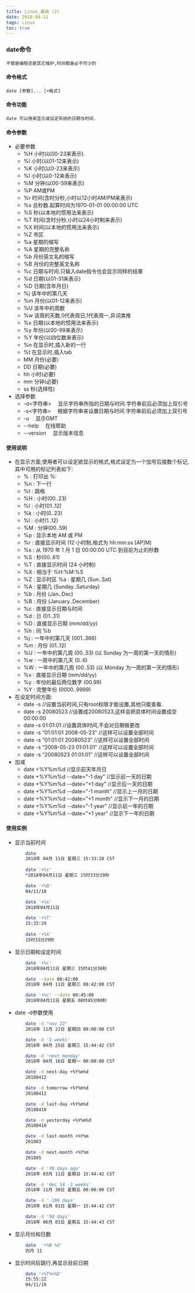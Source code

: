 ```yaml
---
title: Linux_基础 (2)
date: 2018-04-11
tags: Linux
toc: true
---
```


### date命令
    不管是编程还是其它维护,时间都是必不可少的

<!-- more -->

#### 命令格式
    date [参数]... [+格式]

#### 命令功能
    date 可以用来显示或设定系统的日期与时间.

#### 命令参数
- 必要参数
    * %H 小时(以00-23来表示).
    * %I 小时(以01-12来表示)
    * %K 小时(以0-23来表示)
    * %l 小时(以0-12来表示)
    * %M 分钟(以00-59来表示)
    * %P AM或PM
    * %r 时间(含时分秒,小时以12小时AM/PM来表示) 
    * %s 总秒数.起算时间为1970-01-01 00:00:00 UTC
    * %S 秒(以本地的惯用法来表示)
    * %T 时间(含时分秒,小时以24小时制来表示)
    * %X 时间(以本地的惯用法来表示) 
    * %Z 市区
    * %a 星期的缩写
    * %A 星期的完整名称 
    * %b 月份英文名的缩写 
    * %B 月份的完整英文名称
    * %c 日期与时间.只输入date指令也会显示同样的结果 
    * %d 日期(以01-31来表示)
    * %D 日期(含年月日)
    * %j 该年中的第几天
    * %m 月份(以01-12来表示)
    * %U 该年中的周数 
    * %w 该周的天数,0代表周日,1代表周一,异词类推 
    * %x 日期(以本地的惯用法来表示)
    * %y 年份(以00-99来表示)
    * %Y 年份(以四位数来表示)
    * %n 在显示时,插入新的一行
    * %t 在显示时,插入tab 
    * MM 月份(必要) 
    * DD 日期(必要) 
    * hh 小时(必要) 
    * mm 分钟(必要)
    * ss 秒(选择性) 
- 选择参数
	* -d<字符串> 　显示字符串所指的日期与时间.字符串前后必须加上双引号
	* -s<字符串> 　根据字符串来设置日期与时间.字符串前后必须加上双引号
	* -u 　显示GMT
	* --help 　在线帮助
	* --version 　显示版本信息 

#### 使用说明
- 在显示方面,使用者可以设定欲显示的格式,格式设定为一个加号后接数个标记,其中可用的标记列表如下: 
    * % :  打印出 %: 
	* %n : 下一行
	* %t : 跳格
	* %H : 小时(00..23)
	* %I : 小时(01..12)
	* %k : 小时(0..23)
	* %l : 小时(1..12)
	* %M : 分钟(00..59)
	* %p : 显示本地 AM 或 PM
	* %r : 直接显示时间 (12 小时制,格式为 hh:mm:ss [AP]M)
	* %s : 从 1970 年 1 月 1 日 00:00:00 UTC 到目前为止的秒数
	* %S : 秒(00..61)
	* %T : 直接显示时间 (24 小时制)
	* %X : 相当于 %H:%M:%S
	* %Z : 显示时区 %a : 星期几 (Sun..Sat)
	* %A : 星期几 (Sunday..Saturday)
	* %b : 月份 (Jan..Dec)
	* %B : 月份 (January..December)
	* %c : 直接显示日期与时间
	* %d : 日 (01..31)
	* %D : 直接显示日期 (mm/dd/yy)
	* %h : 同 %b
	* %j : 一年中的第几天 (001..366)
	* %m : 月份 (01..12)
	* %U : 一年中的第几周 (00..53) (以 Sunday 为一周的第一天的情形)
	* %w : 一周中的第几天 (0..6)
	* %W : 一年中的第几周 (00..53) (以 Monday 为一周的第一天的情形)
	* %x : 直接显示日期 (mm/dd/yy)
	* %y : 年份的最后两位数字 (00.99)
	* %Y : 完整年份 (0000..9999)
- 在设定时间方面: 
	* date -s //设置当前时间,只有root权限才能设置,其他只能查看.
	* date -s 20080523 //设置成20080523,这样会把具体时间设置成空00:00:00
	* date -s 01:01:01 //设置具体时间,不会对日期做更改
	* date -s “01:01:01 2008-05-23″ //这样可以设置全部时间
	* date -s “01:01:01 20080523″ //这样可以设置全部时间
	* date -s “2008-05-23 01:01:01″ //这样可以设置全部时间
	* date -s “20080523 01:01:01″ //这样可以设置全部时间
- 加减
	* date +%Y%m%d         //显示前天年月日
	* date +%Y%m%d --date="-1 day"  //显示前一天的日期
    * date +%Y%m%d --date="+1 day"  //显示后一天的日期
	* date +%Y%m%d --date="-1 month"  //显示上一月的日期
	* date +%Y%m%d --date="+1 month"  //显示下一月的日期
	* date +%Y%m%d --date="-1 year"  //显示前一年的日期
	* date +%Y%m%d --date="+1 year"  //显示下一年的日期

#### 使用实例
- 显示当前时间
	```bash
		date
		2018年 04月 11日 星期三 15:33:28 CST
		
		date '+%c'
		*2018年04月11日 星期三 15时33分29秒

		date '+%D'
		04/11/18

		date '+%x'
		2018年04月11日

		date '+%T'
		15:33:29
		
		date '+%X'
		15时33分29秒
	```
- 显示日期和设定时间
	```bash
		date '+%c'
		2018年04月11日 星期三 15时41分36秒

		date --date 08:42:00
		2018年 04月 11日 星期三 08:42:00 CST

		date '+%c' --date 08:45:00
		2018年04月11日 星期五 08时45分00秒
	```
- date -d参数使用
	```bash
		date -d "nov 22"
		2018年 11月 22日 星期四 00:00:00 CST

		date -d '2 weeks'
		2018年 04月 25日 星期三 15:44:42 CST

		date -d 'next monday'
		2018年 04月 16日 星期一 00:00:00 CST

		date -d next-day +%Y%m%d
		20180412

		date -d tomorrow +%Y%m%d
		20180412

		date -d last-day +%Y%m%d
		20180410

		date -d yesterday +%Y%m%d
		20180410

		date -d last-month +%Y%m
		201803

		date -d next-month +%Y%m
		201805

		date -d '30 days ago'
		2018年 03月 11日 星期日 15:44:42 CST

		date -d 'dec 14 -2 weeks'
		2018年 11月 30日 星期五 00:00:00 CST

		date -d '-100 days'
		2018年 01月 01日 星期一 15:44:42 CST

		date -d '50 days'
		2018年 06月 01日 星期五 15:44:43 CST
	```
- 显示月份和日数
    ```bash
		date  '+%B %d'
		四月 11
	```
- 显示时间后跳行,再显示目前日期 
	```bash
    	date '+%T%n%D'
    	15:55:22
    	04/11/18
	```